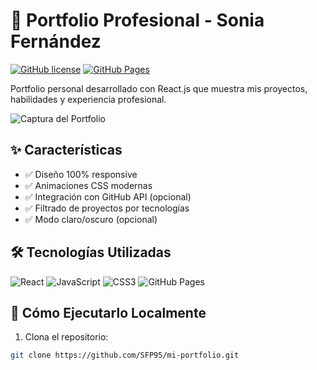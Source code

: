# 📌 Portfolio Profesional - Sonia Fernández

[![GitHub license](https://img.shields.io/badge/license-MIT-blue.svg)](https://github.com/SFP95/mi-portfolio/blob/main/LICENSE)
[![GitHub Pages](https://img.shields.io/badge/🌐%20Live%20Demo-GitHub%20Pages-brightgreen)](https://sfp95.github.io/mi-portfolio)

Portfolio personal desarrollado con React.js que muestra mis proyectos, habilidades y experiencia profesional.

![Captura del Portfolio](public/screenshot.png) <!-- Reemplaza con tu propia imagen -->

## ✨ Características

- ✅ Diseño 100% responsive
- ✅ Animaciones CSS modernas
- ✅ Integración con GitHub API (opcional)
- ✅ Filtrado de proyectos por tecnologías
- ✅ Modo claro/oscuro (opcional)

## 🛠️ Tecnologías Utilizadas

<p align="left">
  <img src="https://img.shields.io/badge/React-20232A?style=for-the-badge&logo=react&logoColor=61DAFB" alt="React">
  <img src="https://img.shields.io/badge/JavaScript-F7DF1E?style=for-the-badge&logo=javascript&logoColor=black" alt="JavaScript">
  <img src="https://img.shields.io/badge/CSS3-1572B6?style=for-the-badge&logo=css3&logoColor=white" alt="CSS3">
  <img src="https://img.shields.io/badge/GitHub%20Pages-222222?style=for-the-badge&logo=GitHub%20Pages&logoColor=white" alt="GitHub Pages">
</p>

## 🚀 Cómo Ejecutarlo Localmente

1. Clona el repositorio:
```bash
git clone https://github.com/SFP95/mi-portfolio.git